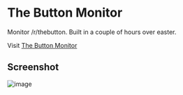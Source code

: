 # The Button Monitor
Monitor /r/thebutton. Built in a couple of hours over easter.

Visit [The Button Monitor](http://jamesrom.github.io)

## Screenshot
![image](https://cloud.githubusercontent.com/assets/3196313/6997746/1e67fbc6-db96-11e4-9443-767a14905b7a.png)
